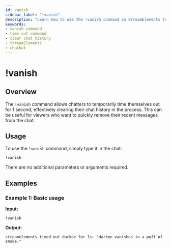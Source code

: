 ```yaml
---
id: vanish
sidebar_label: "!vanish"
description: "Learn how to use the !vanish command in StreamElements to temporarily time yourself out and clear your chat history."
keywords:
- vanish command
- time out command
- clear chat history
- StreamElements
- chatbot
---
```


# !vanish

## Overview

The `!vanish` command allows chatters to temporarily time themselves out for 1 second, effectively clearing their chat history in the process. This can be useful for viewers who want to quickly remove their recent messages from the chat.

## Usage

To use the `!vanish` command, simply type it in the chat:

```
!vanish
```

There are no additional parameters or arguments required.

## Examples

### Example 1: Basic usage

**Input:**
```
!vanish
```

**Output:**
```
streamelements timed out darkoe for 1s: "darkoe vanishes in a puff of smoke."
```

